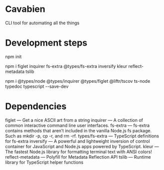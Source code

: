 # Cavabien 
CLI tool for automating all the things


# Development steps

npm init

npm i figlet inquirer fs-extra @types/fs-extra inversify kleur reflect-metadata tslib

npm i @types/node @types/inquirer @types/figlet @liftr/tscov ts-node typedoc typescript --save-dev



# Dependencies
figlet — Get a nice ASCII art from a string
inquirer — A collection of common interactive command line user interfaces.
fs-extra — fs-extra contains methods that aren’t included in the vanilla Node.js fs package. Such as mkdir -p, cp -r, and rm -rf.
types/fs-extra — TypeScript definitions for fs-extra
inversify — A powerful and lightweight inversion of control container for JavaScript and Node.js apps powered by TypeScript.
kleur — The fastest Node.js library for formatting terminal text with ANSI colors!
reflect-metadata — Polyfill for Metadata Reflection API
tslib — Runtime library for TypeScript helper functions

